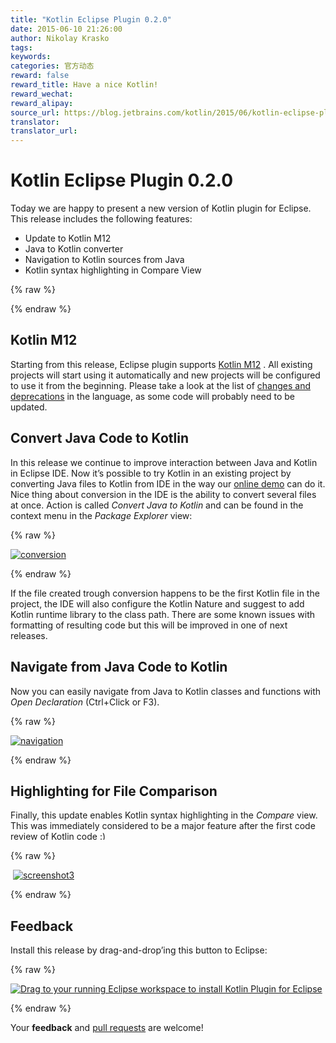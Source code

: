 ```yaml
---
title: "Kotlin Eclipse Plugin 0.2.0"
date: 2015-06-10 21:26:00
author: Nikolay Krasko
tags:
keywords:
categories: 官方动态
reward: false
reward_title: Have a nice Kotlin!
reward_wechat:
reward_alipay:
source_url: https://blog.jetbrains.com/kotlin/2015/06/kotlin-eclipse-plugin-0-2-0-2/
translator:
translator_url:
---
```


# Kotlin Eclipse Plugin 0.2.0

Today we are happy to present a new version of Kotlin plugin for Eclipse. This release includes the following features:

* Update to Kotlin M12
* Java to Kotlin converter
* Navigation to Kotlin sources from Java
* Kotlin syntax highlighting in Compare View


{% raw %}
<p><span id="more-2339"></span></p>
{% endraw %}

## Kotlin M12

Starting from this release, Eclipse plugin supports [Kotlin M12](http://blog.jetbrains.com/kotlin/2015/05/kotlin-m12-is-out/) . All existing projects will start using it automatically and new projects will be configured to use it from the beginning. Please take a look at the list of [changes and deprecations](https://github.com/JetBrains/kotlin/releases/tag/build-0.12.200) in the language, as some code will probably need to be updated.
## Convert Java Code to Kotlin

In this release we continue to improve interaction between Java and Kotlin in Eclipse IDE.
Now it’s possible to try Kotlin in an existing project by converting Java files to Kotlin from IDE in the way our [online demo](http://try.kotlinlang.org/) can do it. Nice thing about conversion in the IDE is the ability to convert several files at once. Action is called <em>Convert Java to Kotlin</em> and can be found in the context menu in the <em>Package Explorer</em> view:

{% raw %}
<p><a href="https://i1.wp.com/blog.jetbrains.com/kotlin/files/2015/06/conversion.png"><img alt="conversion" class="alignnone size-full wp-image-2340" data-recalc-dims="1" src="https://i1.wp.com/blog.jetbrains.com/kotlin/files/2015/06/conversion.png?resize=640%2C403&amp;ssl=1"/></a></p>
{% endraw %}

If the file created trough conversion happens to be the first Kotlin file in the project, the IDE will also configure the Kotlin Nature and suggest to add Kotlin runtime library to the class path.
There are some known issues with formatting of resulting code but this will be improved in one of next releases.
## Navigate from Java Code to Kotlin

Now you can easily navigate from Java to Kotlin classes and functions with <em>Open Declaration</em> (Ctrl+Click or F3).

{% raw %}
<p><a href="https://i2.wp.com/blog.jetbrains.com/kotlin/files/2015/06/navigation.png"><img alt="navigation" class="alignnone size-full wp-image-2341" data-recalc-dims="1" src="https://i2.wp.com/blog.jetbrains.com/kotlin/files/2015/06/navigation.png?resize=640%2C191&amp;ssl=1"/></a></p>
{% endraw %}

## Highlighting for File Comparison

Finally, this update enables Kotlin syntax highlighting in the <em>Compare</em> view. This was immediately considered to be a major feature after the first code review of Kotlin code <img alt=":)" class="wp-smiley" data-recalc-dims="1" src="https://i2.wp.com/blog.jetbrains.com/kotlin/wp-includes/images/smilies/simple-smile.png?w=640&amp;ssl=1" style="height: 1em; max-height: 1em;"/>

{% raw %}
<p> <a href="https://i0.wp.com/blog.jetbrains.com/kotlin/files/2015/06/screenshot3.png"><img alt="screenshot3" class="alignnone size-full wp-image-2342" data-recalc-dims="1" src="https://i0.wp.com/blog.jetbrains.com/kotlin/files/2015/06/screenshot3.png?resize=640%2C253&amp;ssl=1"/></a></p>
{% endraw %}

## Feedback

Install this release by drag-and-drop’ing this button to Eclipse:

{% raw %}
<p><a class="drag" href="http://marketplace.eclipse.org/marketplace-client-intro?mpc_install=2257536" title="Drag to your running Eclipse workspace to install Kotlin Plugin for Eclipse"><img alt="Drag to your running Eclipse workspace to install Kotlin Plugin for Eclipse" data-recalc-dims="1" src="https://i2.wp.com/marketplace.eclipse.org/sites/all/themes/solstice/_themes/solstice_marketplace/public/images/btn-install.png?w=640&amp;ssl=1"/></a></p>
{% endraw %}

Your **feedback** and [pull requests](https://github.com/JetBrains/kotlin-eclipse) are welcome!
